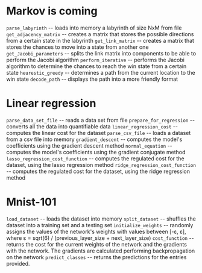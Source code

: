 # Markov is coming

`parse_labyrinth` -- loads into memory a labyrinth of size NxM from file
`get_adjacency_matrix` -- creates a matrix that stores the possible directions from a certain state in the labyrinth
`get_link_matrix` -- creates a matrix that stores the chances to move into a state from another one
`get_Jacobi_parameters` -- splits the link matrix into components to be able to perform the Jacobi algorithm
`perform_iterative` -- performs the Jacobi algorithm to determine the chances to reach the win state from a certain state
`heurestic_greedy` -- determines a path from the current location to the win state
`decode_path` -- displays the path into a more friendly format

# Linear regression

`parse_data_set_file` -- reads a data set from file
`prepare_for_regression` -- converts all the data into quantifiable data
`linear_regression_cost` -- computes the linear cost for the dataset
`parse_csv_file` -- loads a dataset from a csv file into memory
`gradient_descent` -- computes the model's coefficients using the gradient descent method
`normal_equation` -- computes the model's coefficients using the gradient conjugate method
`lasso_regression_cost_function` -- computes the regulated cost for the dataset, using the lasso regression method
`ridge_regression_cost_function` -- computes the regulated cost for the dataset, using the ridge regression method

# Mnist-101

`load_dataset` -- loads the dataset into memory
`split_dataset` -- shuffles the dataset into a training set and a testing set
`initialize_weights` -- randomly assigns the values of the network's weights with values between [-ε, ε], where ε = sqrt(6) / (previous_layer_size + next_layer_size)
`cost_function` -- returns the cost for the current weights of the network and the gradients with the network. The gradients are calculated performing backpropagation on the network
`predict_classes` -- returns the predictions for the entries provided.
